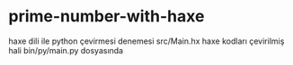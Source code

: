 # prime-number-with-haxe
haxe dili ile python çevirmesi denemesi src/Main.hx haxe kodları çevirilmiş hali bin/py/main.py dosyasında
